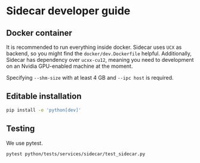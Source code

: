 # Sidecar developer guide

## Docker container

It is recommended to run everything inside docker. Sidecar uses `UCX` as backend,
so you might find the `docker/dev.Dockerfile` helpful. Additionally, Sidecar has 
dependency over `ucxx-cu12`, meaning you need to development on an Nvidia
GPU-enabled machine at the moment.

Specifying `--shm-size` with at least 4 GB and `--ipc host` is required.

## Editable installation

```bash
pip install -e 'python[dev]'
```

## Testing

We use pytest.

```bash
pytest python/tests/services/sidecar/test_sidecar.py
```
